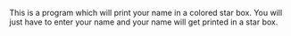 This is a program which will print your name in a colored star box. You will just have to enter your name and your name will get printed in a star box.
